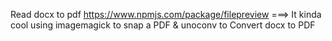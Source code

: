 Read docx to pdf https://www.npmjs.com/package/filepreview
===> It kinda cool using imagemagick to snap a PDF & unoconv to Convert docx to PDF